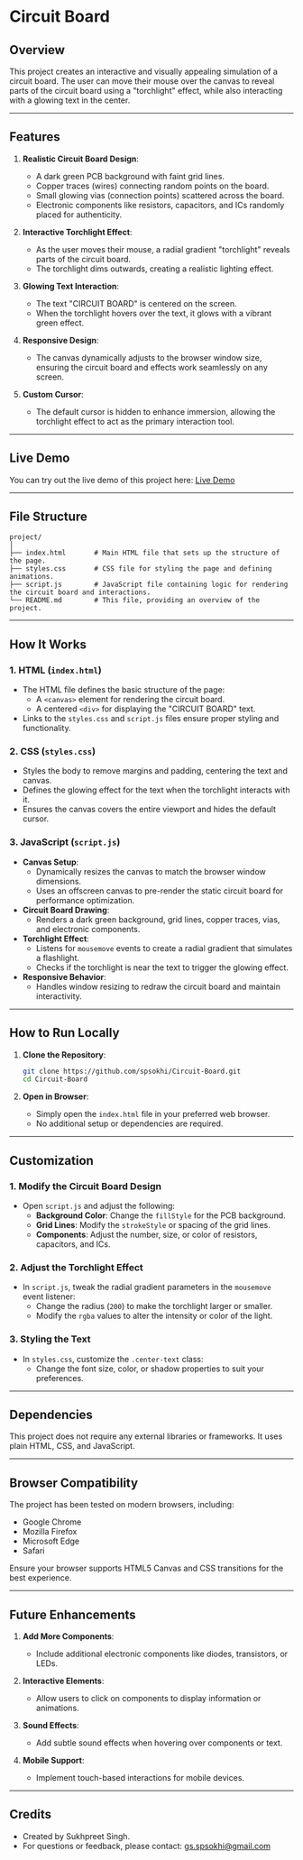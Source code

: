 # Circuit Board

## Overview

This project creates an interactive and visually appealing simulation of a circuit board. The user can move their mouse over the canvas to reveal parts of the circuit board using a "torchlight" effect, while also interacting with a glowing text in the center.

---

## Features

1. **Realistic Circuit Board Design**:
   - A dark green PCB background with faint grid lines.
   - Copper traces (wires) connecting random points on the board.
   - Small glowing vias (connection points) scattered across the board.
   - Electronic components like resistors, capacitors, and ICs randomly placed for authenticity.

2. **Interactive Torchlight Effect**:
   - As the user moves their mouse, a radial gradient "torchlight" reveals parts of the circuit board.
   - The torchlight dims outwards, creating a realistic lighting effect.

3. **Glowing Text Interaction**:
   - The text "CIRCUIT BOARD" is centered on the screen.
   - When the torchlight hovers over the text, it glows with a vibrant green effect.

4. **Responsive Design**:
   - The canvas dynamically adjusts to the browser window size, ensuring the circuit board and effects work seamlessly on any screen.

5. **Custom Cursor**:
   - The default cursor is hidden to enhance immersion, allowing the torchlight effect to act as the primary interaction tool.

---

## Live Demo

You can try out the live demo of this project here: [Live Demo](https://spsokhi.github.io/Circuit-Board/)

---

## File Structure

```
project/
│
├── index.html       # Main HTML file that sets up the structure of the page.
├── styles.css       # CSS file for styling the page and defining animations.
├── script.js        # JavaScript file containing logic for rendering the circuit board and interactions.
└── README.md        # This file, providing an overview of the project.
```

---

## How It Works

### 1. **HTML (`index.html`)**
   - The HTML file defines the basic structure of the page:
     - A `<canvas>` element for rendering the circuit board.
     - A centered `<div>` for displaying the "CIRCUIT BOARD" text.
   - Links to the `styles.css` and `script.js` files ensure proper styling and functionality.

### 2. **CSS (`styles.css`)**
   - Styles the body to remove margins and padding, centering the text and canvas.
   - Defines the glowing effect for the text when the torchlight interacts with it.
   - Ensures the canvas covers the entire viewport and hides the default cursor.

### 3. **JavaScript (`script.js`)**
   - **Canvas Setup**:
     - Dynamically resizes the canvas to match the browser window dimensions.
     - Uses an offscreen canvas to pre-render the static circuit board for performance optimization.
   - **Circuit Board Drawing**:
     - Renders a dark green background, grid lines, copper traces, vias, and electronic components.
   - **Torchlight Effect**:
     - Listens for `mousemove` events to create a radial gradient that simulates a flashlight.
     - Checks if the torchlight is near the text to trigger the glowing effect.
   - **Responsive Behavior**:
     - Handles window resizing to redraw the circuit board and maintain interactivity.

---

## How to Run Locally

1. **Clone the Repository**:
   ```bash
   git clone https://github.com/spsokhi/Circuit-Board.git
   cd Circuit-Board
   ```

2. **Open in Browser**:
   - Simply open the `index.html` file in your preferred web browser.
   - No additional setup or dependencies are required.

---

## Customization

### 1. **Modify the Circuit Board Design**
   - Open `script.js` and adjust the following:
     - **Background Color**: Change the `fillStyle` for the PCB background.
     - **Grid Lines**: Modify the `strokeStyle` or spacing of the grid lines.
     - **Components**: Adjust the number, size, or color of resistors, capacitors, and ICs.

### 2. **Adjust the Torchlight Effect**
   - In `script.js`, tweak the radial gradient parameters in the `mousemove` event listener:
     - Change the radius (`200`) to make the torchlight larger or smaller.
     - Modify the `rgba` values to alter the intensity or color of the light.

### 3. **Styling the Text**
   - In `styles.css`, customize the `.center-text` class:
     - Change the font size, color, or shadow properties to suit your preferences.

---

## Dependencies

This project does not require any external libraries or frameworks. It uses plain HTML, CSS, and JavaScript.

---

## Browser Compatibility

The project has been tested on modern browsers, including:
- Google Chrome
- Mozilla Firefox
- Microsoft Edge
- Safari

Ensure your browser supports HTML5 Canvas and CSS transitions for the best experience.

---

## Future Enhancements

1. **Add More Components**:
   - Include additional electronic components like diodes, transistors, or LEDs.

2. **Interactive Elements**:
   - Allow users to click on components to display information or animations.

3. **Sound Effects**:
   - Add subtle sound effects when hovering over components or text.

4. **Mobile Support**:
   - Implement touch-based interactions for mobile devices.

---

## Credits

- Created by Sukhpreet Singh.
- For questions or feedback, please contact: gs.spsokhi@gmail.com